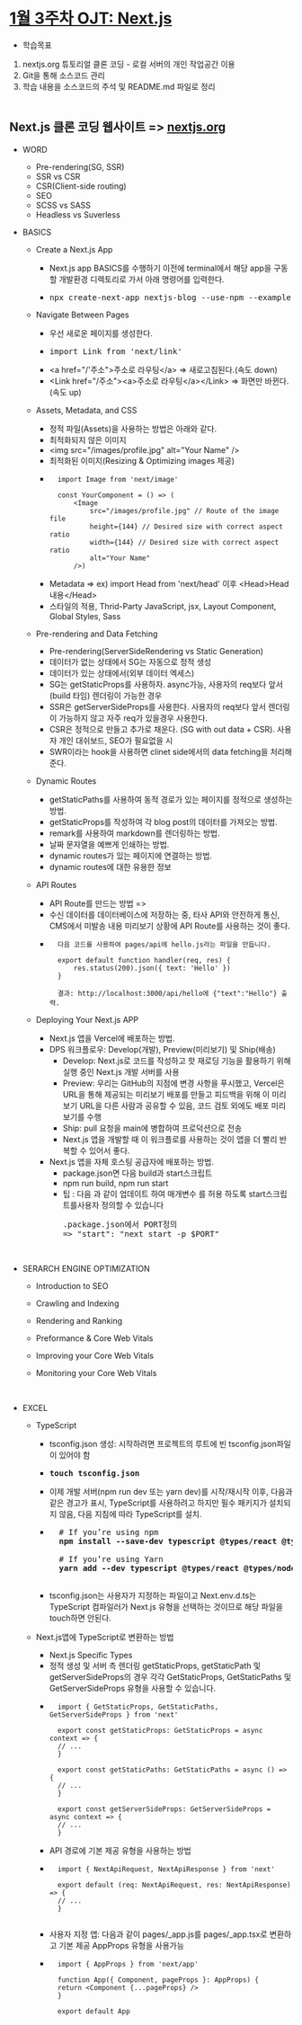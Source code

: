 # [1월 3주차 OJT: Next.js](https://github.com/MinHyeok-lee1/MK_OJT/tree/master/nextjs-dir)
* 학습목표
1) nextjs.org 튜토리얼 클론 코딩 - 로컬 서버의 개인 작업공간 이용<br>
2) Git을 통해 소스코드 관리<br>
3) 학습 내용을 소스코드의 주석 및 README.md 파일로 정리<br><br>

## Next.js 클론 코딩 웹사이트 => [nextjs.org](https://nextjs.org/learn)

* WORD
    - Pre-rendering(SG, SSR)
    - SSR vs CSR
    - CSR(Client-side routing)
    - SEO
    - SCSS vs SASS
    - Headless vs Suverless<br>

* BASICS
    - Create a Next.js App
        + Next.js app BASICS를 수행하기 이전에 terminal에서 해당 app을 구동할 개발환경 디렉토리로 가서 아래 명령어를 입력한다.
        + <pre>npx create-next-app nextjs-blog --use-npm --example "https://github.com/vercel/next-learn/tree/master/basics/learn-starter"</pre>

    - Navigate Between Pages
        + 우선 새로운 페이지를 생성한다.
        + <pre>import Link from 'next/link'</pre>
        + \<a href="/'주소">주소로 라우팅\</a> => 새로고침된다.(속도 down)
        + \<Link href="/주소">\<a>주소로 라우팅\</a>\</Link> => 화면만 바뀐다. (속도 up)

    - Assets, Metadata, and CSS
        + 정적 파일(Assets)을 사용하는 방법은 아래와 같다.
        + 최적화되지 않은 이미지
        + \<img src="/images/profile.jpg" alt="Your Name" />
        + 최적화된 이미지(Resizing & Optimizing images 제공)
        + ```
            import Image from 'next/image'
            
            const YourComponent = () => ( 
                <Image 
                    src="/images/profile.jpg" // Route of the image file
                    height={144} // Desired size with correct aspect ratio           
                    width={144} // Desired size with correct aspect ratio
                    alt="Your Name"
                />)

        + Metadata => ex) import Head from 'next/head' 이후 \<Head>Head 내용\</Head>
        + 스타일의 적용, Thrid-Party JavaScript, jsx, Layout Component, Global Styles, Sass

    - Pre-rendering and Data Fetching
        + Pre-rendering(ServerSideRendering vs Static Generation)
        + 데이터가 없는 상태에서 SG는 자동으로 정적 생성
        + 데이터가 있는 상태에서(외부 데이터 엑세스) 
        + SG는 getStaticProps를 사용하자. async가능, 사용자의 req보다 앞서(build 타임) 렌더링이 가능한 경우
        + SSR은 getServerSideProps를 사용한다. 사용자의 req보다 앞서 렌더링이 가능하지 않고 자주 req가 있을경우 사용한다.
        + CSR은 정적으로 만들고 추가로 채운다. (SG with out data + CSR). 사용자 개인 대쉬보드, SEO가 필요없을 시
        + SWR이라는 hook을 사용하면 clinet side에서의 data fetching을 처리해준다.

    - Dynamic Routes
        + getStaticPaths를 사용하여 동적 경로가 있는 페이지를 정적으로 생성하는 방법.
        + getStaticProps를 작성하여 각 blog post의 데이터를 가져오는 방법.
        + remark를 사용하여 markdown를 렌더링하는 방법.
        + 날짜 문자열을 예쁘게 인쇄하는 방법.
        + dynamic routes가 있는 페이지에 연결하는 방법.
        + dynamic routes에 대한 유용한 정보

    - API Routes
        + API Route를 만드는 방법 => 
        + 수신 데이터를 데이터베이스에 저장하는 중, 타사 API와 안전하게 통신, CMS에서 미발송 내용 미리보기 상황에 API Route를 사용하는 것이 좋다.
        + ```
            다음 코드를 사용하여 pages/api에 hello.js라는 파일을 만듭니다.

            export default function handler(req, res) {
                res.status(200).json({ text: 'Hello' })
            }

            결과: http://localhost:3000/api/hello에 {"text":"Hello"} 출력.

    - Deploying Your Next.js APP
        + Next.js 앱을 Vercel에 배포하는 방법.
        + DPS 워크플로우: Develop(개발), Preview(미리보기) 및 Ship(배송)
            * Develop: Next.js로 코드를 작성하고 핫 재로딩 기능을 활용하기 위해 실행 중인 Next.js 개발 서버를 사용
            * Preview: 우리는 GitHub의 지점에 변경 사항을 푸시했고, Vercel은 URL을 통해 제공되는 미리보기 배포를 만들고 피드백을 위해 이 미리보기 URL을 다른 사람과 공유할 수 있음, 코드 검토 외에도 배포 미리 보기를 수행
            * Ship: pull 요청을 main에 병합하여 프로덕션으로 전송
            * Next.js 앱을 개발할 때 이 워크플로를 사용하는 것이 앱을 더 빨리 반복할 수 있어서 좋다.
        + Next.js 앱을 자체 호스팅 공급자에 배포하는 방법.
            * package.json면 다음 build과 start스크립트
            * npm run build, npm run start
            * 팁 : 다음 과 같이 업데이트 하여 매개변수 를 허용 하도록 start스크립트를사용자 정의할 수 있습니다 <pre>.package.json에서 PORT정의 => "start": "next start -p $PORT"</pre>
    <br>
    
* SERARCH ENGINE OPTIMIZATION
    - Introduction to SEO

    - Crawling and Indexing

    - Rendering and Ranking

    - Preformance & Core Web Vitals

    - Improving your Core Web Vitals

    - Monitoring your Core Web Vitals
    <br>

* EXCEL
    - TypeScript
        + tsconfig.json 생성: 시작하려면 프로젝트의 루트에 빈 tsconfig.json파일이 있어야 함
        + <pre><b>touch tsconfig.json</b></pre>
        + 이제 개발 서버(npm run dev 또는 yarn dev)를 시작/재시작 이후, 다음과 같은 경고가 표시, TypeScript를 사용하려고 하지만 필수 패키지가 설치되지 않음, 다음 지침에 따라 TypeScript를 설치.
        + <pre>
            # If you’re using npm
            <b>npm install --save-dev typescript @types/react @types/node</b>

            # If you’re using Yarn
            <b>yarn add --dev typescript @types/react @types/node</b>
            </pre>
        + tsconfig.json는 사용자가 지정하는 파일이고 Next.env.d.ts는 TypeScript 컴파일러가 Next.js 유형을 선택하는 것이므로 해당 파일을 touch하면 안된다.
        
    - Next.js앱에 TypeScript로 변환하는 방법
        + Next.js Specific Types
        + 정적 생성 및 서버 측 렌더링 getStaticProps, getStaticPath 및 getServerSideProps의 경우 각각 GetStaticProps, GetStaticPaths 및 GetServerSideProps 유형을 사용할 수 있습니다.
        + ```
            import { GetStaticProps, GetStaticPaths, GetServerSideProps } from 'next'

            export const getStaticProps: GetStaticProps = async context => {
            // ...
            }

            export const getStaticPaths: GetStaticPaths = async () => {
            // ...
            }

            export const getServerSideProps: GetServerSideProps = async context => {
            // ...
            }

        + API 경로에 기본 제공 유형을 사용하는 방법<br>
        + ```
            import { NextApiRequest, NextApiResponse } from 'next'

            export default (req: NextApiRequest, res: NextApiResponse) => {
            // ...
            }
        
        + 사용자 지정 앱: 다음과 같이 pages/_app.js를 pages/_app.tsx로 변환하고 기본 제공 AppProps 유형을 사용가능
        + ```
            import { AppProps } from 'next/app'

            function App({ Component, pageProps }: AppProps) {
            return <Component {...pageProps} />
            }

            export default App
